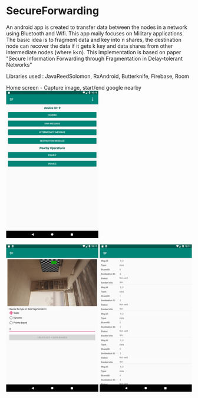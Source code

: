 # SecureForwarding
An android app is created to transfer data between the nodes in a network using Bluetooth and Wifi. This app maily focuses on Military applications. The basic idea is to fragment data and key into n shares, the destination node can recover the data if it gets k key and data shares from other intermediate nodes (where k<n). This implementation is based on paper "Secure Information Forwarding through Fragmentation in Delay-tolerant Networks"

Libraries used : JavaReedSolomon, RxAndroid, Butterknife, Firebase, Room

Home screen - Capture image, start/end google nearby 
<img src="images/1.png" width="250" height="400"/>

<img src="images/2.png" width="250" height="400"/>

<img src="images/3.png" width="250" height="400"/>

